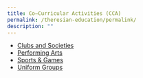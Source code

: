```yaml
---
title: Co–Curricular Activities (CCA)
permalink: /theresian-education/permalink/
description: ""
---
```

<ul>
<li><a href="/theresian-family/students/co-curricular-activities-cca/clubs-and-societies">Clubs and Societies</a></li>
<li><a href="/theresian-family/students/co-curricular-activities-cca/performing-arts">Performing Arts</a></li>
<li><a href="/theresian-family/students/co-curricular-activities-cca/sports-n-games">Sports &amp; Games</a></li>
<li><a href="/theresian-family/students/co-curricular-activities-cca/uniform-groups">Uniform Groups</a></li>
</ul>